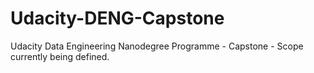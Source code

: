 # Udacity-DENG-Capstone

Udacity Data Engineering Nanodegree Programme - Capstone - Scope currently being defined.
